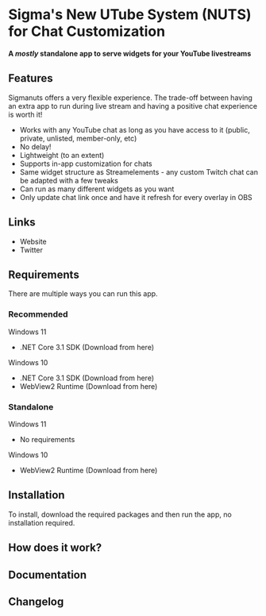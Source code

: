 # Sigma's New UTube System (NUTS) for Chat Customization

**A *mostly* standalone app to serve widgets for your YouTube livestreams**

## Features

Sigmanuts offers a very flexible experience. The trade-off between having an extra app to run during live stream and having a positive chat experience is worth it!

- Works with any YouTube chat as long as you have access to it (public, private, unlisted, member-only, etc)
- No delay!
- Lightweight (to an extent)
- Supports in-app customization for chats
- Same widget structure as Streamelements - any custom Twitch chat can be adapted with a few tweaks
- Can run as many different widgets as you want
- Only update chat link once and have it refresh for every overlay in OBS

## Links

- Website
- Twitter

## Requirements

There are multiple ways you can run this app.
### Recommended
Windows 11
- .NET Core 3.1 SDK (Download from here)

Windows 10
- .NET Core 3.1 SDK (Download from here)
- WebView2 Runtime (Download from here)

### Standalone
Windows 11
- No requirements

Windows 10
- WebView2 Runtime (Download from here)

## Installation

To install, download the required packages and then run the app, no installation required.

## How does it work?

## Documentation

## Changelog
